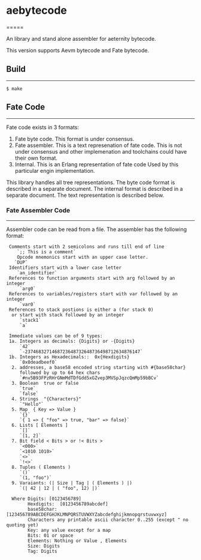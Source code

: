 # aebytecode
=====

An library and stand alone assembler for aeternity bytecode.

This version supports Aevm bytecode and Fate bytecode.

## Build
-----

    $ make

## Fate Code
---------

Fate code exists in 3 formats:

1. Fate byte code. This format is under consensus.
2. Fate assembler. This is a text represenation of fate code.
                     This is not under consensus and other
                     implemenation and toolchains could have
                     their own format.
3. Internal. This is an Erlang representation of fate code
               Used by this particular engin implementation.

This library handles all tree representations.
The byte code format is described in a separate document.
The internal format is described in a separate document.
The text representation is described below.

### Fate Assembler Code
-------------------

Assembler code can be read from a file.
The assembler has the following format:

     Comments start with 2 semicolons and runs till end of line
        `;; This is a comment`
        Opcode mnemonics start with an upper case letter.
       `DUP`
     Identifiers start with a lower case letter
        `an_identifier`
     References to function arguments start with arg followed by an integer
         `arg0`
     References to variables/registers start with var followed by an integer
         `var0`
     References to stack postions is either a (for stack 0)
      or start with stack followed by an integer
         `stack1`
         `a`

     Immediate values can be of 9 types:
     1a. Integers as decimals: {Digits} or -{Digits}
         `42`
         `-2374683271468723648732648736498712634876147`
     1b. Integers as Hexadecimals::  0x{Hexdigits}
         `0x0deadbeef0`
      2. addresses, a base58 encoded string starting with #{base58char}
         followed by up to 64 hex chars
         `#nv5B93FPzRHrGNmMdTDfGdd5xGZvep3MVSpJqzcQmMp59bBCv`
      3. Boolean  true or false
         `true`
         `false`
      4. Strings  "{Characters}"
         `"Hello"`
      5. Map  { Key => Value }
         `{}`
         `{ 1 => { "foo" => true, "bar" => false}`
      6. Lists [ Elements ]
         `[]`
         `[1, 2]`
      7. Bit field < Bits > or !< Bits >
         `<000>`
         `<1010 1010>`
         `<>`
         `!<>`
      8. Tuples ( Elements )
         `()`
         `(1, "foo")`
      9. Varaiants: (| Size | Tag | ( Elements ) |)
         `(| 42 | 12 | ( "foo", 12) |)`

      Where Digits: [0123456789]
            Hexdigits:  [0123456789abcdef]
            base58char:  [123456789ABCDEFGHJKLMNPQRSTUVWXYZabcdefghijkmnopqrstuvwxyz]
            Characters any printable ascii character 0..255 (except " no quoting yet)
            Key: any value except for a map
            Bits: 01 or space
            Elements: Nothing or Value , Elements
            Size: Digits
            Tag: Digits

